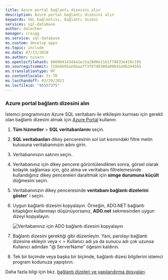 ```yaml
---
title: Azure portal bağlantı dizesini alın
description: Azure portal bağlantı dizesini alın
keywords: SQL bağlantısı, bağlantı dizesi
services: sql-database
author: dalechen
manager: craigg
ms.service: sql-database
ms.custom: develop apps
ms.topic: include
ms.date: 07/13/2018
ms.author: ninarn
ms.openlocfilehash: b06004143d4a1ec5a2808e21b1f78833e410c195
ms.sourcegitcommit: f28ebb95ae9aaaff3f87d8388a09b41e0b3445b5
ms.translationtype: MT
ms.contentlocale: tr-TR
ms.lasthandoff: 03/29/2021
ms.locfileid: "95557375"
---
```

### <a name="obtain-the-connection-string-from-the-azure-portal"></a>Azure portal bağlantı dizesini alın
İstemci programınızın Azure SQL veritabanı ile etkileşim kurması için gerekli olan bağlantı dizesini almak için [Azure Portal](https://portal.azure.com/) kullanın.

1. **Tüm hizmetler**  >  **SQL veritabanlarını** seçin.

2. **SQL veritabanları** dikey penceresinin sol üst kısmındaki filtre metin kutusuna veritabanınızın adını girin.

3. Veritabanınızın satırını seçin.

4. Veritabanınız için dikey pencere görüntülendikten sonra, görsel olarak kolaylık sağlaması için, göz atma ve veritabanı filtrelemesinde kullandığınız dikey pencereleri daraltmak için **simge durumuna küçült** düğmesini seçin.

5. Veritabanınızın dikey penceresinde **veritabanı bağlantı dizelerini göster**' i seçin.

6. Uygun bağlantı dizesini kopyalayın. Örneğin, ADO.NET bağlantı kitaplığını kullanmayı düşünüyorsanız, **ADO.net** sekmesinden uygun dizeyi kopyalayın.

    ![Veritabanınız için ADO bağlantı dizesini kopyalayın][20-CopyAdoConnectionString]

7. Bağlantı dizesini gerektiği gibi düzenleyin. Yani, parolayı bağlantı dizesine ekleyin veya &lt; &gt; Kullanıcı adı ya da sunucu adı çok uzunsa Kullanıcı adından "@ ServerName" öğesini kaldırın.

8. Tek bir biçimde veya başka bir biçimde, bağlantı dizesi bilgilerini istemci program kodunuza yapıştırın.

Daha fazla bilgi için bkz. [bağlantı dizeleri ve yapılandırma dosyaları](/dotnet/framework/data/adonet/connection-strings-and-configuration-files).

<!-- Image references. -->



[20-CopyAdoConnectionString]: ./media/sql-database-include-connection-string-20-portalshots/connqry-connstr-b.png


<!--
These three includes/ files are a sequenced set, but you can pick and choose:

includes/sql-database-include-connection-string-20-portalshots.md
includes/sql-database-include-connection-string-30-compare.md
includes/sql-database-include-connection-string-40-config.md
-->